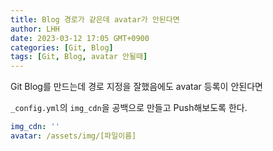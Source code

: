 ```yaml
---
title: Blog 경로가 같은데 avatar가 안된다면
author: LHH
date: 2023-03-12 17:05 GMT+0900
categories: [Git, Blog]
tags: [Git, Blog, avatar 안될때]
---
```


Git Blog를 만드는데 경로 지정을 잘했음에도 avatar 등록이 안된다면

`_config.yml`의 `img_cdn`을 공백으로 만들고 Push해보도록 한다.

```yml
img_cdn: ''
avatar: /assets/img/[파일이름]
```